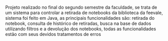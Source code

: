 Projeto realizado no final do segundo semestre da faculdade, se trata de um sistema para controlar a retirada de notebooks da biblioteca da feevale, sistema foi feito em Java,
as principais funcionalidades são: retirada do notebook, consulta de histórico de retiradas, busca na base de dados utilizando filtros e a devolução dos notebooks, todas as funcionalidades estão com seus devidos tratamentos de erros
